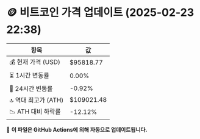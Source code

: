 # 🪙 비트코인 가격 업데이트 (2025-02-23 22:38)

| 항목                | 값 |
|--------------------|----------------|
| 💰 현재 가격 (USD) | $95818.77 |
| ⏳ 1시간 변동률    | 0.00% |
| 📆 24시간 변동률   | -0.92% |
| 🔝 역대 최고가 (ATH) | $109021.48 |
| 📉 ATH 대비 하락률 | -12.12% |

🔄 **이 파일은 GitHub Actions에 의해 자동으로 업데이트됩니다.**
